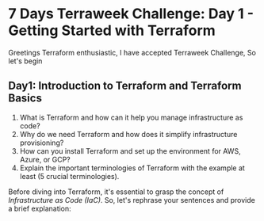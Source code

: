# 7 Days Terraweek Challenge: Day 1 - Getting Started with Terraform
Greetings Terraform enthusiastic, I have accepted Terraweek Challenge, So let's begin
## Day1: Introduction to Terraform and Terraform Basics
1. What is Terraform and how can it help you manage infrastructure as code?
2. Why do we need Terraform and how does it simplify infrastructure provisioning?
3. How can you install Terraform and set up the environment for AWS, Azure, or GCP?
4. Explain the important terminologies of Terraform with the example at least (5 crucial terminologies).

Before diving into Terraform, it's essential to grasp the concept of *Infrastructure as Code (IaC)*. So, let's rephrase your sentences and provide a brief explanation:


